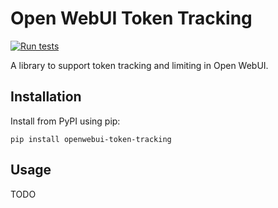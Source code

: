 # Open WebUI Token Tracking

[![Run tests](https://github.com/dartmouth/openwebui-token-tracking/actions/workflows/pytest.yml/badge.svg)](https://github.com/dartmouth/openwebui-token-tracking/actions/workflows/pytest.yml)

A library to support token tracking and limiting in Open WebUI.


## Installation

Install from PyPI using pip:

```
pip install openwebui-token-tracking
```

## Usage

TODO
